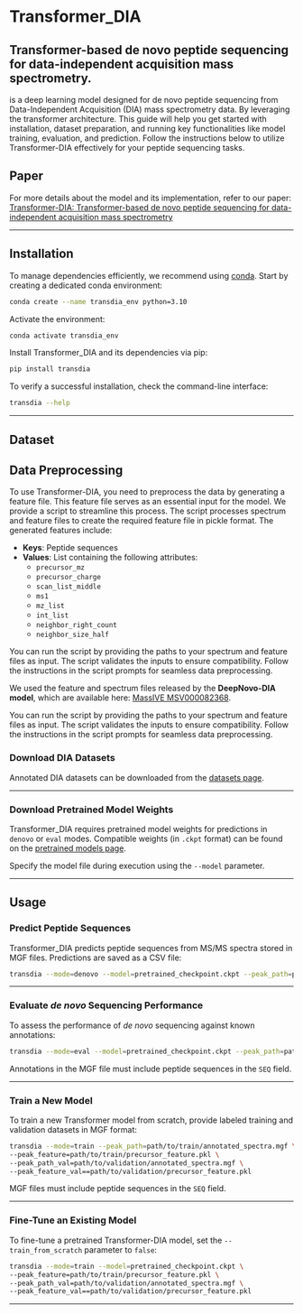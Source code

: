 
# Transformer_DIA
## Transformer-based de novo peptide sequencing for data-independent acquisition mass spectrometry.
 is a deep learning model designed for de novo peptide sequencing from Data-Independent Acquisition (DIA) mass spectrometry data. By leveraging the transformer architecture. This guide will help you get started with installation, dataset preparation, and running key functionalities like model training, evaluation, and prediction. Follow the instructions below to utilize Transformer-DIA effectively for your peptide sequencing tasks.

## Paper

For more details about the model and its implementation, refer to our paper:
[Transformer-DIA: Transformer-based de novo peptide sequencing for data-independent acquisition mass spectrometry
](https://pmc.ncbi.nlm.nih.gov/articles/PMC11044815/)

---

## Installation

To manage dependencies efficiently, we recommend using [conda](https://docs.conda.io/en/latest/). Start by creating a dedicated conda environment:

```sh
conda create --name transdia_env python=3.10
```

Activate the environment:

```sh
conda activate transdia_env
```

Install Transformer_DIA and its dependencies via pip:

```sh
pip install transdia
```

To verify a successful installation, check the command-line interface:

```sh
transdia --help
```

---

## Dataset 


## Data Preprocessing  

To use Transformer-DIA, you need to preprocess the data by generating a feature file. This feature file serves as an essential input for the model.
We provide a script to streamline this process. The script processes spectrum and feature files to create the required feature file in pickle format. The generated features include: 

- **Keys**: Peptide sequences 
- **Values**: List containing the following attributes: 
  - `precursor_mz` 
  - `precursor_charge` 
  - `scan_list_middle` 
  - `ms1` 
  - `mz_list` 
  - `int_list` 
  - `neighbor_right_count` 
  - `neighbor_size_half` 

You can run the script by providing the paths to your spectrum and feature files as input. The script validates the inputs to ensure compatibility. Follow the instructions in the script prompts for seamless data preprocessing. 

We used the feature and spectrum files released by the **DeepNovo-DIA model**, which are available here: [MassIVE MSV000082368](https://massive.ucsd.edu/ProteoSAFe/dataset.jsp?task=88f95e8494cc4feeb3610e59f07f1d41).
 
You can run the script by providing the paths to your spectrum and feature files as input. The script validates the inputs to ensure compatibility. Follow the instructions in the script prompts for seamless data preprocessing.
### Download DIA Datasets

Annotated DIA datasets can be downloaded from the [datasets page]().

---

### Download Pretrained Model Weights

Transformer_DIA requires pretrained model weights for predictions in `denovo` or `eval` modes. Compatible weights (in `.ckpt` format) can be found on the [pretrained models page]().

Specify the model file during execution using the `--model` parameter.


---

## Usage

### Predict Peptide Sequences

Transformer_DIA predicts peptide sequences from MS/MS spectra stored in MGF files. Predictions are saved as a CSV file:

```sh
transdia --mode=denovo --model=pretrained_checkpoint.ckpt --peak_path=path/to/spectra.mgf --peak_feature=path/to/precursor_feature.pkl
```

---

### Evaluate *de novo* Sequencing Performance

To assess the performance of *de novo* sequencing against known annotations:

```sh
transdia --mode=eval --model=pretrained_checkpoint.ckpt --peak_path=path/to/spectra.mgf --peak_feature=path/to/precursor_feature.pkl
```

Annotations in the MGF file must include peptide sequences in the `SEQ` field.

---

### Train a New Model

To train a new Transformer model from scratch, provide labeled training and validation datasets in MGF format:

```sh
transdia --mode=train --peak_path=path/to/train/annotated_spectra.mgf \ 
--peak_feature=path/to/train/precursor_feature.pkl \
--peak_path_val=path/to/validation/annotated_spectra.mgf \
--peak_feature_val==path/to/validation/precursor_feature.pkl
```

MGF files must include peptide sequences in the `SEQ` field.

---

### Fine-Tune an Existing Model

To fine-tune a pretrained Transformer-DIA model, set the `--train_from_scratch` parameter to `false`:

```sh
transdia --mode=train --model=pretrained_checkpoint.ckpt \
--peak_feature=path/to/train/precursor_feature.pkl \
--peak_path_val=path/to/validation/annotated_spectra.mgf \
--peak_feature_val==path/to/validation/precursor_feature.pkl
```

---


